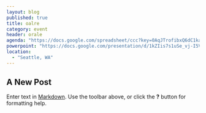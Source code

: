 ```yaml
---
layout: blog
published: true
title: oalre
category: event
header: orale
agenda: "https://docs.google.com/spreadsheet/ccc?key=0AqJTrofibxQ6dC1kaU9QWlJJTTZZamVhWkNvTHBhaFE&usp=sharing"
powerpoint: "https://docs.google.com/presentation/d/1kZIis7s1uSe_vj-I5VQnw5A-7cM029p3kudoyS8KPVo/edit?usp=sharing"
location: 
  - "Seattle, WA"
---
```


## A New Post

Enter text in [Markdown](http://daringfireball.net/projects/markdown/). Use the toolbar above, or click the **?** button for formatting help.
